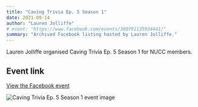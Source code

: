 ```yaml
---
title: "Caving Trivia Ep. 5 Season 1"
date: 2021-09-14
author: "Lauren Jolliffe"
# event: "https://www.facebook.com/events/390791135934441/"
summary: "Archived Facebook listing hosted by Lauren Jolliffe."
---
```

Lauren Jolliffe organised Caving Trivia Ep. 5 Season 1 for NUCC members.

## Event link

[View the Facebook event](https://www.facebook.com/events/390791135934441/)

![Caving Trivia Ep. 5 Season 1 event image](/trip/event-images/20210914_caving_trivia_ep_5_season_1.jpg)
